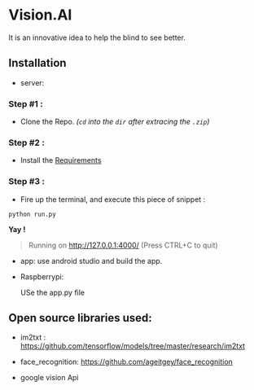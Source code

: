 # Vision.AI

It is an innovative idea to help the blind to see better.

## Installation

* server:
### Step #1 :

* Clone the Repo. *(`cd` into the `dir` after extracing the `.zip`)*

### Step #2 :

* Install the [Requirements](#requirements)

### Step #3 :

* Fire up the terminal, and execute this piece of snippet :

`python run.py`

**Yay !**

> Running on http://127.0.0.1:4000/ (Press CTRL+C to quit)

  
* app:
  use android studio and build the app.

* Raspberrypi:

  USe the app.py file
  
## Open source libraries used:

* im2txt : https://github.com/tensorflow/models/tree/master/research/im2txt

* face_recognition: https://github.com/ageitgey/face_recognition

* google vision Api
